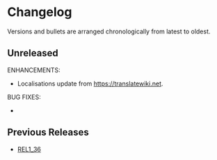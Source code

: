 # Changelog

Versions and bullets are arranged chronologically from latest to oldest.

## Unreleased

ENHANCEMENTS:

- Localisations update from https://translatewiki.net.

BUG FIXES:

-

## Previous Releases

- [REL1_36](https://github.com/femiwiki/PageViewInfoGA/blob/REL1_36/CHANGELOG.md)
